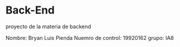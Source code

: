 # Back-End
proyecto de la materia de backend

Nombre: Bryan Luis Pienda
Nuemro de control: 19920162
grupo: IA8
